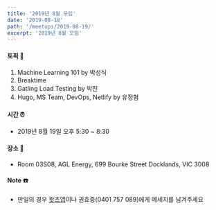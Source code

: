 ```yaml
---
title: '2019년 8월 모임'
date: '2019-08-18'
path: '/meetups/2019-08-19/'
excerpt: '2019년 8월 모임'
---
```


#### 토픽 🚀

1. Machine Learning 101 by 박성식
2. Breaktime
3. Gatling Load Testing by 박진
4. Hugo, MS Team, DevOps, Netlify by 유정협


#### 시간 ⏰

- 2019년 8월 19일 오후 5:30 ~ 8:30


#### 장소 ‍🚶

- Room 03S08, AGL Energy, 699 Bourke Street Docklands, VIC 3008


#### Note ☎️

- 만일의 경우 [왓츠앱](http://bit.ly/mel-ko-dev)이나 권효중(0401 757 089)에게 메세지를 남겨주세요
